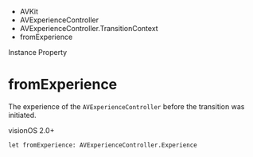 

- AVKit
- AVExperienceController
- AVExperienceController.TransitionContext
-  fromExperience 

Instance Property

# fromExperience

The experience of the `AVExperienceController` before the transition was initiated.

visionOS 2.0+

``` source
let fromExperience: AVExperienceController.Experience
```

